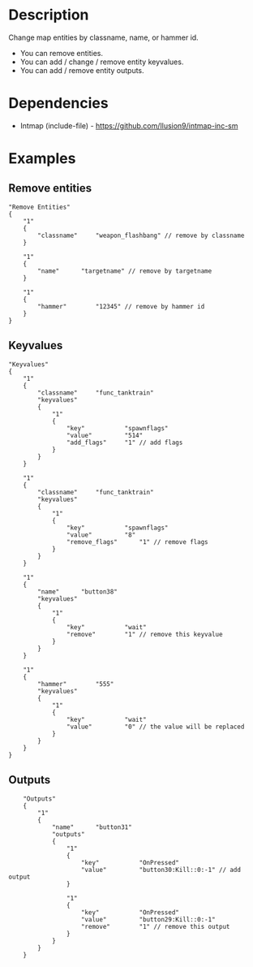 # Description
Change map entities by classname, name, or hammer id.
- You can remove entities.
- You can add / change / remove entity keyvalues.
- You can add / remove entity outputs.

# Dependencies
- Intmap (include-file) - https://github.com/Ilusion9/intmap-inc-sm

# Examples
## Remove entities
```
"Remove Entities"
{
	"1"
	{
		"classname"		"weapon_flashbang" // remove by classname
	}

	"1"
	{
		"name"		"targetname" // remove by targetname
	}

	"1"
	{
		"hammer"		"12345" // remove by hammer id
	}
}
```

## Keyvalues
```
"Keyvalues"
{
	"1"
	{
		"classname"		"func_tanktrain"
		"keyvalues"
		{
			"1"
			{
				"key"			"spawnflags"
				"value"			"514"
				"add_flags"		"1" // add flags
			}
		}
	}

	"1"
	{
		"classname"		"func_tanktrain"
		"keyvalues"
		{
			"1"
			{
				"key"			"spawnflags"
				"value"			"8"
				"remove_flags"		"1" // remove flags
			}
		}
	}

	"1"
	{
		"name"		"button38"
		"keyvalues"
		{
			"1"
			{
				"key"			"wait"
				"remove"		"1" // remove this keyvalue
			}
		}
	}

	"1"
	{
		"hammer"		"555"
		"keyvalues"
		{
			"1"
			{
				"key"			"wait"
				"value"			"0" // the value will be replaced
			}
		}
	}
}
```

## Outputs
```
	"Outputs"
	{
		"1"
		{
			"name"		"button31"
			"outputs"
			{
				"1"
				{
					"key"			"OnPressed"
					"value"			"button30:Kill::0:-1" // add output
				}
				
				"1"
				{
					"key"			"OnPressed"
					"value"			"button29:Kill::0:-1"
					"remove"		"1" // remove this output
				}
			}
		}
	}
```
